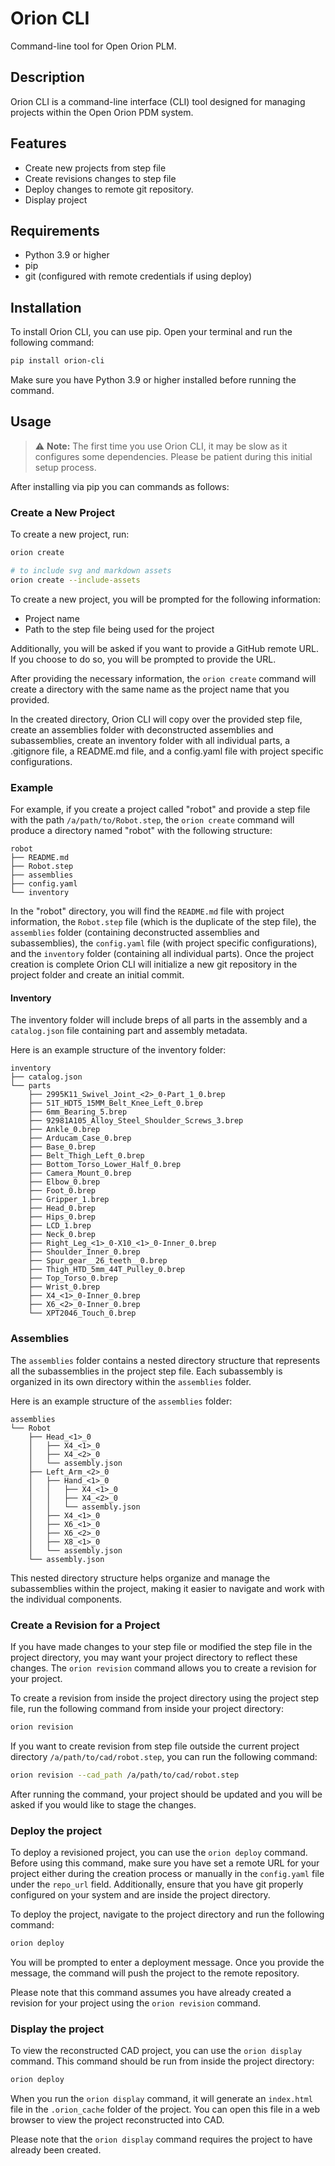 
# Orion CLI

Command-line tool for Open Orion PLM.

## Description

Orion CLI is a command-line interface (CLI) tool designed for managing projects within the Open Orion PDM system.

## Features

- Create new projects from step file
- Create revisions changes to step file
- Deploy changes to remote git repository.
- Display project 

## Requirements

- Python 3.9 or higher
- pip
- git (configured with remote credentials if using deploy)


## Installation

To install Orion CLI, you can use pip. Open your terminal and run the following command:

```bash
pip install orion-cli
```

Make sure you have Python 3.9 or higher installed before running the command. 


## Usage

> ⚠️ **Note:** The first time you use Orion CLI, it may be slow as it configures some dependencies. Please be patient during this initial setup process.

After installing via pip you can commands as follows:

### Create a New Project

To create a new project, run:

```bash
orion create

# to include svg and markdown assets
orion create --include-assets
```

To create a new project, you will be prompted for the following information:

- Project name
- Path to the step file being used for the project

Additionally, you will be asked if you want to provide a GitHub remote URL. If you choose to do so, you will be prompted to provide the URL.

After providing the necessary information, the `orion create` command will create a directory with the same name as the project name that you provided.

In the created directory, Orion CLI will copy over the provided step file, create an assemblies folder with deconstructed assemblies and subassemblies, create an inventory folder with all individual parts, a .gitignore file, a README.md file, and a config.yaml file with project specific configurations.

### Example

For example, if you create a project called "robot" and provide a step file with the path `/a/path/to/Robot.step`, the `orion create` command will produce a directory named "robot" with the following structure:

```
robot
├── README.md
├── Robot.step
├── assemblies
├── config.yaml
└── inventory
```

In the "robot" directory, you will find the `README.md` file with project information, the `Robot.step` file (which is the duplicate of the step file), the `assemblies` folder (containing deconstructed assemblies and subassemblies), the `config.yaml` file (with project specific configurations), and the `inventory` folder (containing all individual parts). Once the project creation is complete Orion CLI will initialize a new git repository in the project folder and create an initial commit.

#### Inventory

The inventory folder will include breps of all parts in the assembly and a `catalog.json` file containing part and assembly metadata.

Here is an example structure of the inventory folder:

```
inventory
├── catalog.json
└── parts
    ├── 2995K11_Swivel_Joint_<2>_0-Part_1_0.brep
    ├── 51T_HDT5_15MM_Belt_Knee_Left_0.brep
    ├── 6mm_Bearing_5.brep
    ├── 92981A105_Alloy_Steel_Shoulder_Screws_3.brep
    ├── Ankle_0.brep
    ├── Arducam_Case_0.brep
    ├── Base_0.brep
    ├── Belt_Thigh_Left_0.brep
    ├── Bottom_Torso_Lower_Half_0.brep
    ├── Camera_Mount_0.brep
    ├── Elbow_0.brep
    ├── Foot_0.brep
    ├── Gripper_1.brep
    ├── Head_0.brep
    ├── Hips_0.brep
    ├── LCD_1.brep
    ├── Neck_0.brep
    ├── Right_Leg_<1>_0-X10_<1>_0-Inner_0.brep
    ├── Shoulder_Inner_0.brep
    ├── Spur_gear__26_teeth__0.brep
    ├── Thigh_HTD_5mm_44T_Pulley_0.brep
    ├── Top_Torso_0.brep
    ├── Wrist_0.brep
    ├── X4_<1>_0-Inner_0.brep
    ├── X6_<2>_0-Inner_0.brep
    └── XPT2046_Touch_0.brep

```

### Assemblies

The `assemblies` folder contains a nested directory structure that represents all the subassemblies in the project step file. Each subassembly is organized in its own directory within the `assemblies` folder.

Here is an example structure of the `assemblies` folder:

```
assemblies
└── Robot
    ├── Head_<1>_0
    │   ├── X4_<1>_0
    │   ├── X4_<2>_0
    │   └── assembly.json
    ├── Left_Arm_<2>_0
    │   ├── Hand_<1>_0
    │   │   ├── X4_<1>_0
    │   │   ├── X4_<2>_0
    │   │   └── assembly.json
    │   ├── X4_<1>_0
    │   ├── X6_<1>_0
    │   ├── X6_<2>_0
    │   ├── X8_<1>_0
    │   └── assembly.json
    └── assembly.json

```

This nested directory structure helps organize and manage the subassemblies within the project, making it easier to navigate and work with the individual components.

### Create a Revision for a Project

If you have made changes to your step file or modified the step file in the project directory, you may want your project directory to reflect these changes. The `orion revision` command allows you to create a revision for your project.

To create a revision from inside the project directory using the project step file, run the following command from inside your project directory:

```bash
orion revision
```

If you want to create revision from step file outside the current project directory `/a/path/to/cad/robot.step`, you can run the following command:

```bash
orion revision --cad_path /a/path/to/cad/robot.step
```

After running the command, your project should be updated and you will be asked if you would like to stage the changes.

### Deploy the project

To deploy a revisioned project, you can use the `orion deploy` command. Before using this command, make sure you have set a remote URL for your project either during the creation process or manually in the `config.yaml` file under the `repo_url` field. Additionally, ensure that you have git properly configured on your system and are inside the project directory.

To deploy the project, navigate to the project directory and run the following command:

```bash
orion deploy
```

You will be prompted to enter a deployment message. Once you provide the message, the command will push the project to the remote repository.

Please note that this command assumes you have already created a revision for your project using the `orion revision` command.

### Display the project

To view the reconstructed CAD project, you can use the `orion display` command. This command should be run from inside the project directory:

```bash
orion deploy
```

When you run the `orion display` command, it will generate an `index.html` file in the `.orion_cache` folder of the project. You can open this file in a web browser to view the project reconstructed into CAD.

Please note that the `orion display` command requires the project to have already been created.
